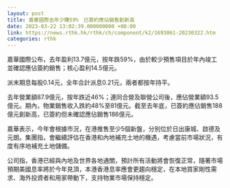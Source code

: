 ```yaml
---
layout: post
title: 嘉華國際去年少賺59%　已簽約應佔銷售創新高
date: 2023-03-22 13:02:39.000000000 +08:00
link: https://news.rthk.hk/rthk/ch/component/k2/1693061-20230322.htm
categories: rthk
---
```


嘉華國際公布，去年盈利13.7億元，按年跌59%，由於較少預售項目於年內竣工並確認應佔簽約銷售；核心盈利14.5億元。

派末期息每股0.14元，全年合計派息0.21元，兩者都按年持平。

去年營業額87.9億元，按年跌近46%；連同合營及聯營公司後，應佔營業額93.5億元。期內，物業銷售收入跌約48%至81億元。截至去年底，已簽約應佔銷售188億元創新高，已簽約但未確認應佔銷售186億元。

嘉華表示，今年會根據市況，在港推售至少5個新盤，分別位於日出康城、啟德及元朗。集團指，會繼續評估在香港和內地補充土地的機遇，考慮當前市場狀況，有度有序地補充土地儲備。

公司指，香港已經與內地及世界各地通關，預計所有活動將會恢復正常，隨著市場預期美國息率將於今年見頂，本港香港息率應會更趨向穩定，在本地買家剛性需求、海外投資者和用家帶動下，支持物業市場保持穩定。
